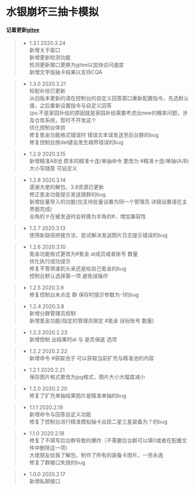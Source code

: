 # 水银崩坏三抽卡模拟
#### 记着更新[gitee](https://gitee.com/Hellobaka/BH3rdGachaSimulator)
>* 1.3.1 2020.3.24<br>
新增关于窗口<br>
新增更新检测功能<br>
检测更新接口更换为gitee以加快访问速度<br>
新增文字版抽卡结果以支持CQA<br>

>* 1.3.0 2020.3.21<br>
标配补给已更新<br>
从旧版本更新的请在控制台的自定义回答窗口重新配置指令，先选默认值，之后重新设置指令与自定义回答<br>
(ps:不是家园补给的原因就是家园补给需要考虑出new的概率问题，涉及仓库系统，暂时不开发这个<br>
优化控制台体验<br>
修复氪金功能格式错误时 错误文本误发送至后台群的bug<br>
修复控制台按del键会发生越界错误的bug<br>

>* 1.2.9 2020.3.15<br>
新增精准AB池 原本的精准十连/单抽命令 更改为 #精准十连/单抽(A/B)大小写随意 可自定义<br>

>* 1.2.8 2020.3.14<br>
感谢大佬的解包，3.8资源已更新<br>
修正氪金功能提示发送错群的bug<br>
新增批量导入的功能(仅支持批量设置为同一个管理员 详细设置请在主界面完成)<br>
全角的＃在被发送时会转换为半角的#，增加兼容性<br>

>* 1.2.7 2020.3.13<br>
使用新路径拼接方法，尝试解决发送图片日志提示错误的bug<br>

>* 1.2.6 2020.3.10<br>
氪金功能格式更改为#氪金 at成员或者账号 数量<br>
优化执行成功提示<br>
修复不管填谁到头来还是给自己氪金的bug<br>
控制台默认选择第一项 避免误操作<br>

>* 1.2.5 2020.3.9<br>
修复控制台未点击 群 保存时提示参数为-1的bug<br>

>* 1.2.4 2020.3.8<br>
新增分群管理员控制<br>
新增氪金功能(指定的管理员限定 #氪金 目标账号 数量)<br>

>* 1.2.3 2020.2.23<br>
新增控制 出结果时at 与 是否保底 选项<br>

>* 1.2.2 2020.2.22<br>
新增命令 #获取池子 可以获取当前扩充与精准池的内容<br>

>* 1.2.1 2020.2.21<br>
保存图片格式更改为jpg格式，图片大小大幅度减小<br>

>* 1.2.0 2020.2.20<br>
修复了扩充单抽结果图片是精准单抽的bug<br>

>* 1.1.1 2020.2.19<br>
新增命令与回答自定义功能<br>
修复了控制台进行精准模拟抽卡出现二星三星装备为？的bug<br>

>* 1.1.0 2020.2.18<br>
修复了不填写后台群导致的爆炸（不需要后台群可以填0或者在配置文件中删除这一项）<br>
大佬朋友给我了解包，制作了所有的装备卡图片，一劳永逸<br>
修复了群接口失效的bug<br>

>* 1.0.0 2020.2.17<br>
新增私聊接口<br>
